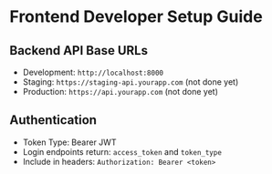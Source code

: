 # Frontend Developer Setup Guide

## Backend API Base URLs
- Development: `http://localhost:8000`
- Staging: `https://staging-api.yourapp.com` (not done yet)
- Production: `https://api.yourapp.com` (not done yet)

## Authentication
- Token Type: Bearer JWT
- Login endpoints return: `access_token` and `token_type`
- Include in headers: `Authorization: Bearer <token>`